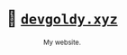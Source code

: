 <div align="center">

  # 🌇 [``devgoldy.xyz``](https://devgoldy.xyz/)

  <sub>My website.</sub>

</div>
